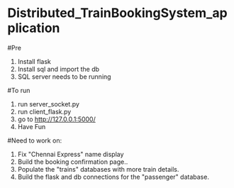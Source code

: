 # Distributed_TrainBookingSystem_application

#Pre
1. Install flask
2. Install sql and import the db
3. SQL server needs to be running

#To run
1. run server_socket.py
2. run client_flask.py
3. go to http://127.0.0.1:5000/
4. Have Fun


#Need to work on:
1. Fix "Chennai Express" name display 
2. Build the booking confirmation page..
3. Populate the "trains" databases with more train details.
4. Build the flask and db connections for the "passenger" database.

